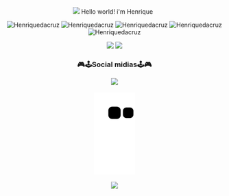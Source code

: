 <div align="center">
  <img src="https://github.com/TheDudeThatCode/TheDudeThatCode/blob/master/Assets/Hi.gif" width="29px"> Hello world! i'm Henrique &nbsp;
  <p></p>
  
  ![Henriquedacruz](https://img.shields.io/badge/HTML-239120?style=for-the-badge&logo=html5&logoColor=white)
  ![Henriquedacruz](https://img.shields.io/badge/CSS-239120?&style=for-the-badge&logo=css3&logoColor=white)
  ![Henriquedacruz](https://img.shields.io/badge/JavaScript-F7DF1E?style=for-the-badge&logo=javascript&logoColor=black)
  ![Henriquedacruz](https://img.shields.io/badge/Python-14354C?style=for-the-badge&logo=python&logoColor=white)
  ![Henriquedacruz](https://img.shields.io/badge/Java-ED8B00?style=for-the-badge&logo=java&logoColor=white)

<div align="center">
  
   <div align="center">
  <img height="130em" src="https://github-readme-stats.vercel.app/api?username=Henriquedacruz&show_icons=true&theme=aura_dark" style="max-width:100%;">
  <img height="130em" src="https://github-readme-stats.vercel.app/api/top-langs/?username=Henriquedacruz&layout=compact&langs_count=7&theme=dark"/>
</div>
 
  <h3>🎮🕹Social midias🕹🎮</h3>
  <p>
  <a target="_blank" href="https://www.linkedin.com/in/antonio-henrique-silva-da-cruz-a6a943206/"><img src="https://img.shields.io/badge/LinkedIn-0077B5?style=for-the-badge&logo=linkedin&logoColor=white"></a>  
  </a>
 </a>
   </p> 
 </div>
 
 ![snake gif](https://github.com/Henriquedacruz/Henriquedacruz/blob/output/github-contribution-grid-snake.svg)
  


<div align="center">
     <img widht="130em" height="130em" src="https://github.com/TheDudeThatCode/TheDudeThatCode/blob/master/Assets/dino.gif">
</div>
